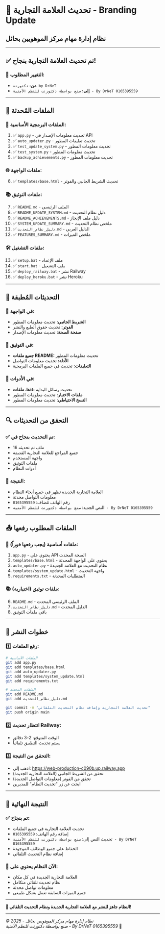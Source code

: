 # 🎨 تحديث العلامة التجارية - Branding Update
## نظام إدارة مهام مركز الموهوبين بحائل

---

## ✅ تم تحديث العلامة التجارية بنجاح!

### 🔄 **التغيير المطلوب:**
- **من:** `دكتورنت by DrNeT`
- **إلى:** `صنع بواسطة دكتورنت للنظم الأمنية - By DrNeT 0165395559`

---

## 📁 الملفات المُحدثة

### 🐍 **الملفات البرمجية الأساسية:**
1. ✅ `app.py` - تحديث معلومات الإصدار في API
2. ✅ `auto_updater.py` - تحديث تعليقات المطور
3. ✅ `test_update_system.py` - تحديث معلومات المطور
4. ✅ `test_system.py` - تحديث معلومات المطور
5. ✅ `backup_achievements.py` - تحديث معلومات المطور

### 🌐 **ملفات الواجهة:**
6. ✅ `templates/base.html` - تحديث الشريط الجانبي والفوتر

### 📚 **ملفات التوثيق:**
7. ✅ `README.md` - الملف الرئيسي
8. ✅ `README_UPDATE_SYSTEM.md` - دليل نظام التحديث
9. ✅ `README_ACHIEVEMENTS.md` - دليل ملف الإنجاز
10. ✅ `SYSTEM_UPDATE_SUMMARY.md` - ملخص نظام التحديث
11. ✅ `دليل_نظام_التحديث.md` - الدليل العربي
12. ✅ `FEATURES_SUMMARY.md` - ملخص الميزات

### 🛠️ **ملفات التشغيل:**
13. ✅ `setup.bat` - ملف الإعداد
14. ✅ `start.bat` - ملف التشغيل
15. ✅ `deploy_railway.bat` - نشر Railway
16. ✅ `deploy_heroku.bat` - نشر Heroku

---

## 🎯 التحديثات المُطبقة

### 📱 **في الواجهة:**
- **الشريط الجانبي:** تحديث معلومات المطور
- **الفوتر:** تحديث حقوق الطبع والنشر
- **صفحة الصحة:** تحديث معلومات الإصدار

### 📄 **في التوثيق:**
- **جميع ملفات README:** تحديث معلومات المطور
- **الأدلة:** تحديث معلومات التواصل
- **التعليقات:** تحديث في جميع الملفات البرمجية

### 🔧 **في الأدوات:**
- **ملفات .bat:** تحديث رسائل البداية
- **ملفات الاختبار:** تحديث معلومات المطور
- **النسخ الاحتياطي:** تحديث معلومات المطور

---

## 🔍 التحقق من التحديثات

### ✅ **تم التحديث بنجاح في:**
- 16 ملف تم تحديثه
- جميع المراجع للعلامة التجارية القديمة
- واجهة المستخدم
- ملفات التوثيق
- أدوات النظام

### 🎯 **النتيجة:**
- العلامة التجارية الجديدة تظهر في جميع أنحاء النظام
- معلومات التواصل محدثة
- رقم الهاتف مُضاف: `0165395559`
- النص الجديد: `صنع بواسطة دكتورنت للنظم الأمنية - By DrNeT 0165395559`

---

## 📤 الملفات المطلوب رفعها

### 🚨 **ملفات أساسية (يجب رفعها فوراً):**
1. `app.py` - يحتوي على API الصحة المحدث
2. `templates/base.html` - يحتوي على الواجهة المحدثة
3. `auto_updater.py` - نظام التحديث مع العلامة الجديدة
4. `templates/system_update.html` - واجهة التحديث
5. `requirements.txt` - المتطلبات المحدثة

### 📚 **ملفات توثيق (اختيارية):**
6. `README.md` - الملف الرئيسي المحدث
7. `دليل_نظام_التحديث.md` - الدليل المحدث
8. باقي ملفات التوثيق

---

## 🚀 خطوات النشر

### 1️⃣ **رفع الملفات:**
```bash
# الملفات الأساسية
git add app.py
git add templates/base.html
git add auto_updater.py
git add templates/system_update.html
git add requirements.txt

# الملفات المحدثة
git add README.md
git add دليل_نظام_التحديث.md

git commit -m "تحديث العلامة التجارية وإضافة نظام التحديث التلقائي"
git push origin main
```

### 2️⃣ **انتظار تحديث Railway:**
- الوقت المتوقع: 2-3 دقائق
- سيتم تحديث التطبيق تلقائياً

### 3️⃣ **التحقق من النتيجة:**
- اذهب إلى: https://web-production-c090b.up.railway.app
- تحقق من الشريط الجانبي (العلامة التجارية الجديدة)
- تحقق من الفوتر (معلومات التواصل الجديدة)
- ابحث عن زر "تحديث النظام" للمديرين

---

## 🎉 النتيجة النهائية

### ✅ **تم بنجاح:**
- تحديث العلامة التجارية في جميع الملفات
- إضافة رقم الهاتف: `0165395559`
- تحديث النص إلى: `صنع بواسطة دكتورنت للنظم الأمنية - By DrNeT 0165395559`
- الحفاظ على جميع الوظائف الموجودة
- إضافة نظام التحديث التلقائي

### 🎯 **الآن النظام يحتوي على:**
- العلامة التجارية الجديدة في كل مكان
- نظام تحديث تلقائي متكامل
- معلومات تواصل محدثة
- جميع الميزات السابقة تعمل بشكل طبيعي

---

**🚀 النظام جاهز للنشر مع العلامة التجارية الجديدة ونظام التحديث التلقائي!**

---

*© 2025 - نظام إدارة مهام مركز الموهوبين بحائل*  
*صنع بواسطة دكتورنت للنظم الأمنية - By DrNeT 0165395559* 🌟